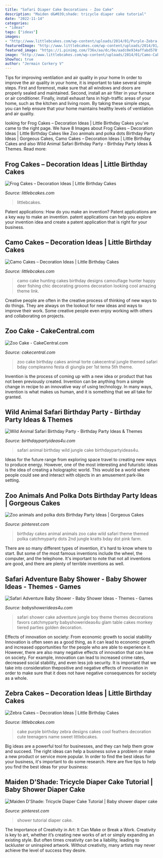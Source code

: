```yaml
---
title: "Safari Diaper Cake Decorations - Zoo Cake"
description: "Maiden d&#039;shade: tricycle diaper cake tutorial"
date: "2022-11-14"
categories:
- "ideas"
tags: ["ideas"]
images:
- "http://www.littlebcakes.com/wp-content/uploads/2014/01/Purple-Zebra-Cake.jpg"
featuredImage: "http://www.littlebcakes.com/wp-content/uploads/2014/01/Camo-Cake-Designs.jpg"
featured_image: "https://i.pinimg.com/736x/aa/dc/0e/aadc0e934affabd578f205ade71e4095--zoo-animal-cakes-animal-birthday-cakes.jpg?b=t"
image: "http://www.littlebcakes.com/wp-content/uploads/2014/01/Camo-Cake-Designs.jpg"
ShowToc: true
author: "Jermain Corkery V"
---
```



Tips for improving ventilation and air quality in your home
In order to improve the air quality in your home, it is important to take several simple steps. First and foremost, make sure that all windows and doors are properly sealed and maintained. Second, install an air filter in your furnace or air conditioner. Finally, install exhaust fans in high-traffic areas of your home, such as the kitchen and living room. By taking these simple steps, you can help ensure that your home maintains healthy levels of ventilation and air quality.

	

		
looking for Frog Cakes – Decoration Ideas | Little Birthday Cakes you've came to the right page. We have 8 Images about Frog Cakes – Decoration Ideas | Little Birthday Cakes like Zoo animals and polka dots Birthday Party Ideas | Gorgeous Cakes, Camo Cakes – Decoration Ideas | Little Birthday Cakes and also Wild Animal Safari Birthday Party - Birthday Party Ideas &amp; Themes. Read more:
		
    
## Frog Cakes – Decoration Ideas | Little Birthday Cakes

<img loading=lazy src="https://www.littlebcakes.com/wp-content/uploads/2014/01/Frog-Cake.jpg" onerror="this.onerror=null;this.src='https://tse4.mm.bing.net/th?id=OIP.BdMfWyj1LH4Pk9g_eY3XQAHaEK&amp;pid=15.1';" alt="Frog Cakes – Decoration Ideas | Little Birthday Cakes">

_Source: littlebcakes.com_

>littlebcakes. 

	

Patent applications: How do you make an invention?
Patent applications are a key way to make an invention. patent applications can help you explore your invention idea and create a patent application that is right for your business.

    
## Camo Cakes – Decoration Ideas | Little Birthday Cakes

<img loading=lazy src="http://www.littlebcakes.com/wp-content/uploads/2014/01/Camo-Cake-Designs.jpg" onerror="this.onerror=null;this.src='https://tse4.mm.bing.net/th?id=OIP.fpg9I751XtOLILTkUsRltgHaFj&amp;pid=15.1';" alt="Camo Cakes – Decoration Ideas | Little Birthday Cakes">

_Source: littlebcakes.com_

>camo cake hunting cakes birthday designs camouflage hunter happy deer fishing chic decorating grooms decoration looking cool amazing theme link. 

	

Creative people are often in the creative process of thinking of new ways to do things. They are always on the lookout for new ideas and ways to improve their work. Some creative people even enjoy working with others and collaborating on projects.

    
## Zoo Cake - CakeCentral.com

<img loading=lazy src="https://cdn001.cakecentral.com/gallery/2015/03/900_776493cr67_zoo-cake.jpg" onerror="this.onerror=null;this.src='https://tse1.mm.bing.net/th?id=OIP.PSGSD9CFJ2eUP4eacRzKcwHaJ4&amp;pid=15.1';" alt="Zoo Cake - CakeCentral.com">

_Source: cakecentral.com_

>zoo cake birthday cakes animal torte cakecentral jungle themed safari bday compleanno festa di giungla per 1st tema 5th theme. 

	

Invention is the process of coming up with a new idea or product that has not been previously created. Invention can be anything from a simple change in recipe to an innovative way of using technology. In many ways, invention is what makes us human, and it is something that we all take for granted.

    
## Wild Animal Safari Birthday Party - Birthday Party Ideas &amp; Themes

<img loading=lazy src="http://www.birthdaypartyideas4u.com/wp-content/uploads/2017/02/Wild-Animal-Safari-Birthday-Party-Cake-600x900.jpg" onerror="this.onerror=null;this.src='https://tse3.mm.bing.net/th?id=OIP.H5M1bjP7OwwnzKgM9AzQkQHaLH&amp;pid=15.1';" alt="Wild Animal Safari Birthday Party - Birthday Party Ideas &amp; Themes">

_Source: birthdaypartyideas4u.com_

>safari animal birthday wild jungle cake birthdaypartyideas4u. 

	

Ideas for the future range from exploring space travel to creating new ways to produce energy. However, one of the most interesting and futuristic ideas is the idea of creating a holographic world. This would be a world where people could see and interact with objects in an amusement park-like setting.

    
## Zoo Animals And Polka Dots Birthday Party Ideas | Gorgeous Cakes

<img loading=lazy src="https://i.pinimg.com/736x/aa/dc/0e/aadc0e934affabd578f205ade71e4095--zoo-animal-cakes-animal-birthday-cakes.jpg?b=t" onerror="this.onerror=null;this.src='https://tse1.mm.bing.net/th?id=OIP.uIKOk2ZCdsg59Em2GK3v8QHaJ3&amp;pid=15.1';" alt="Zoo animals and polka dots Birthday Party Ideas | Gorgeous Cakes">

_Source: pinterest.com_

>birthday cakes animal animals zoo cake wild safari theme themed polka catchmyparty dots 2nd jungle kratts bday dot pink farm. 

	

There are so many different types of invention, it's hard to know where to start. But some of the most famous inventions include the wheel, the computer, and the telephone. It's important to note that not all inventions are good, and there are plenty of terrible inventions as well.

    
## Safari Adventure Baby Shower - Baby Shower Ideas - Themes - Games

<img loading=lazy src="http://www.babyshowerideas4u.com/wp-content/uploads/2017/04/Safari-Adventure-Baby-Shower-Tiered-Cake-600x563.jpg" onerror="this.onerror=null;this.src='https://tse2.mm.bing.net/th?id=OIP.9t5gvSjr1xKSkxvI17szzgHaG8&amp;pid=15.1';" alt="Safari Adventure Baby Shower - Baby Shower Ideas - Themes - Games">

_Source: babyshowerideas4u.com_

>safari shower cake adventure jungle boy theme themes decorations favors catchmyparty babyshowerideas4u glam table cakes monkey tiered parties golden decoration. 

	

Effects of innovation on society: From economic growth to social stability
Innovation is often seen as a good thing, as it can lead to economic growth and increased opportunities for the people who are able to experience it. However, there are also many negative effects of innovation that can have on society. For example, innovation can lead to increased crime rates, decreased social stability, and even less job security. It is important that we take into consideration thepositive and negative effects of innovation in order to make sure that it does not have negative consequences for society as a whole.

    
## Zebra Cakes – Decoration Ideas | Little Birthday Cakes

<img loading=lazy src="http://www.littlebcakes.com/wp-content/uploads/2014/01/Purple-Zebra-Cake.jpg" onerror="this.onerror=null;this.src='https://tse3.mm.bing.net/th?id=OIP.9FLF1sxO89gi3PtxKDdR4wHaLJ&amp;pid=15.1';" alt="Zebra Cakes – Decoration Ideas | Little Birthday Cakes">

_Source: littlebcakes.com_

>cake purple birthday zebra designs cakes cool feathers decoration cute teenagers name sweet littlebcakes. 

	

Big ideas are a powerful tool for businesses, and they can help them grow and succeed. The right ideas can help a business solve a problem or make a new product or service more popular. In order to find the best ideas for your business, it's important to do some research. Here are five tips to help you find the best ideas for your business:

    
## Maiden D&#039;Shade: Tricycle Diaper Cake Tutorial | Baby Shower Diaper Cake

<img loading=lazy src="https://i.pinimg.com/736x/e5/7c/45/e57c457475650ed79b6f011985ede519--diaper-cakes-tutorial-cake-tutorial.jpg" onerror="this.onerror=null;this.src='https://tse3.mm.bing.net/th?id=OIP.syBF3tpTAMA_VnWn62PYsQHaK3&amp;pid=15.1';" alt="Maiden D&#039;Shade: Tricycle Diaper Cake Tutorial | Baby shower diaper cake">

_Source: pinterest.com_

>shower tutorial diaper cake. 

	

The Importance of Creativity in Art: It Can Make or Break a Work.
Creativity is key to art, whether it’s creating new works of art or simply expanding an existing style. But often times creativity can be a liability, leading to lackluster or uninspired artwork. Without creativity, many artists may never achieve the level of success they desire.

